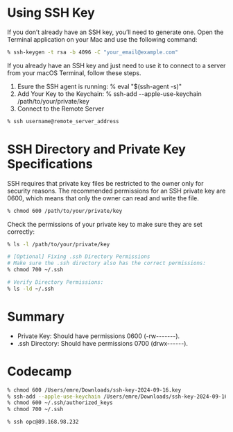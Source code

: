 # Using SSH Key

If you don’t already have an SSH key, you’ll need to generate one. Open the Terminal application on your Mac and use the following command:

```zsh
% ssh-keygen -t rsa -b 4096 -C "your_email@example.com"
```

If you already have an SSH key and just need to use it to connect to a server from your macOS Terminal, follow these steps.

1) Esure the SSH agent is running:
% eval "$(ssh-agent -s)"
2) Add Your Key to the Keychain:
% ssh-add --apple-use-keychain /path/to/your/private/key
3) Connect to the Remote Server

```zsh
% ssh username@remote_server_address
```

# SSH Directory and Private Key Specifications
 
SSH requires that private key files be restricted to the owner only for security reasons. The recommended permissions for an SSH private key are 0600, which means that only the owner can read and write the file.

```zsh
% chmod 600 /path/to/your/private/key
```

Check the permissions of your private key to make sure they are set correctly:

```zsh
% ls -l /path/to/your/private/key

# [Optional] Fixing .ssh Directory Permissions
# Make sure the .ssh directory also has the correct permissions:
% chmod 700 ~/.ssh

# Verify Directory Permissions:
% ls -ld ~/.ssh
```

# Summary
* Private Key: Should have permissions 0600 (-rw-------).
* .ssh Directory: Should have permissions 0700 (drwx------).

# Codecamp

```zsh
% chmod 600 /Users/emre/Downloads/ssh-key-2024-09-16.key
% ssh-add --apple-use-keychain /Users/emre/Downloads/ssh-key-2024-09-16.key
% chmod 600 ~/.ssh/authorized_keys
% chmod 700 ~/.ssh

% ssh opc@89.168.98.232
```
